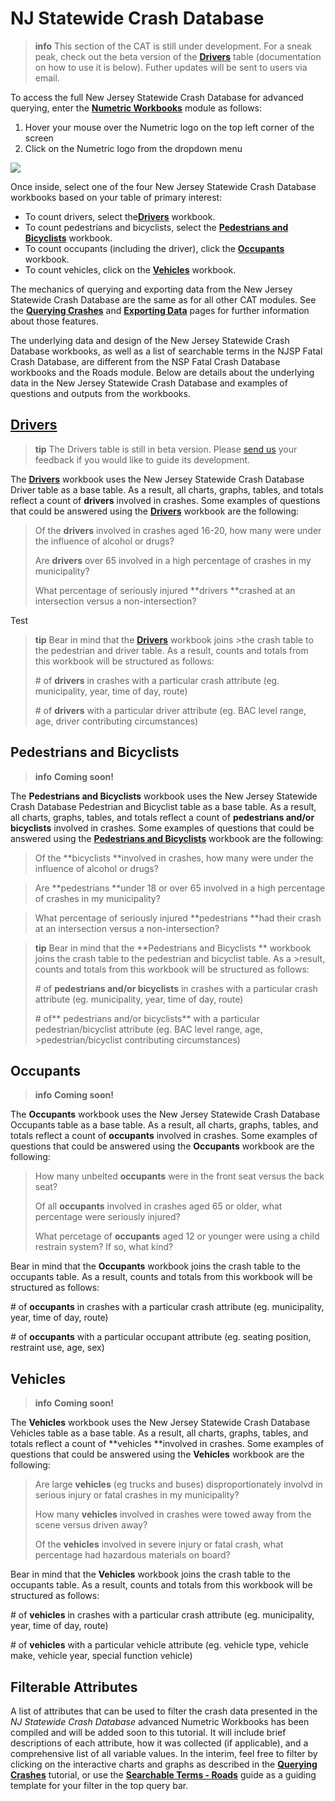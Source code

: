 # NJ Statewide Crash Database

>**info**
>This section of the CAT is still under development. For a sneak peak, check out the beta version of the [**Drivers**](https://cloud.numetric.com/workbooks#/report2/e282abec-0ae5-44f0-9db1-52649f5369b8) table \(documentation on how to use it is below\). Futher updates will be sent to users via email.

To access the full New Jersey Statewide Crash Database for advanced querying, enter the [**Numetric Workbooks**](https://cloud.numetric.com/workbooks#/) module as follows:

1. Hover your mouse over the Numetric logo on the top left corner of the screen
2. Click on the Numetric logo from the dropdown menu

![](/assets/workbooks.gif)

Once inside, select one of the four New Jersey Statewide Crash Database workbooks based on your table of primary interest:

* To count drivers, select the[**Drivers**](https://cloud.numetric.com/workbooks#/report2/0c8fa685-88d0-48d1-8355-36653e2bf64d) workbook.
* To count pedestrians and bicyclists, select the [**Pedestrians and Bicyclists**](https://cloud.numetric.com/workbooks#/report2/fd57b9e7-3b55-42bc-98b3-2a3547c9f55f) workbook.
* To count occupants \(including the driver\), click the [**Occupants**](https://cloud.numetric.com/workbooks#/report2/858d5c38-9959-4bc5-bdcd-905f342f85dd) workbook. 
* To count vehicles, click on the [**Vehicles**](https://cloud.numetric.com/workbooks#/report2/66b8b15e-f226-42ff-bcbc-550ab1b661db) workbook. 

The mechanics of querying and exporting data from the New Jersey Statewide Crash Database are the same as for all other CAT modules. See the [**Querying Crashes**](../chapter1/filtering-crashes.md) and [**Exporting Data**](../chapter1/exporting-data.md) pages for further information about those features.

The underlying data and design of the New Jersey Statewide Crash Database workbooks, as well as a list of searchable terms in the NJSP Fatal Crash Database, are different from the NSP Fatal Crash Database workbooks and the Roads module. Below are details about the underlying data in the New Jersey Statewide Crash Database and examples of questions and outputs from the workbooks.

## [Drivers](https://cloud.numetric.com/workbooks#/report2/e282abec-0ae5-44f0-9db1-52649f5369b8)

>**tip**
>The Drivers table is still in beta version. Please [send us](mailto:thomas.hillman@rutgers.edu) your feedback if you would like to guide its development.

The [**Drivers**](https://cloud.numetric.com/workbooks#/report2/e282abec-0ae5-44f0-9db1-52649f5369b8) workbook uses the New Jersey Statewide Crash Database Driver table as a base table. As a result, all charts, graphs, tables, and totals reflect a count of **drivers** involved in crashes. Some examples of questions that could be answered using the [**Drivers**](https://cloud.numetric.com/workbooks#/report2/e282abec-0ae5-44f0-9db1-52649f5369b8) workbook are the following:

> Of the **drivers** involved in crashes aged 16-20, how many were under the influence of alcohol or drugs?
>
> Are **drivers** over 65 involved in a high percentage of crashes in my municipality?
>
> What percentage of seriously injured **drivers **crashed at an intersection versus a non-intersection?

Test

>**tip**
>Bear in mind that the [**Drivers**](https://cloud.numetric.com/workbooks#/report2/e282abec-0ae5-44f0-9db1-52649f5369b8) workbook joins >the crash table to the pedestrian and driver table. As a result, counts and totals from this workbook will be structured as follows:
>
>\# of **drivers** in crashes with a particular crash attribute \(eg. municipality, year, time of day, route\)
>
>\# of **drivers** with a particular driver attribute \(eg. BAC level range, age, driver contributing circumstances\)

## Pedestrians and Bicyclists

>**info**
> **Coming soon!**

The **Pedestrians and Bicyclists** workbook uses the New Jersey Statewide Crash Database Pedestrian and Bicyclist table as a base table. As a result, all charts, graphs, tables, and totals reflect a count of **pedestrians and/or bicyclists** involved in crashes. Some examples of questions that could be answered using the [**Pedestrians and Bicyclists**](https://cloud.numetric.com/workbooks#/report2/fd57b9e7-3b55-42bc-98b3-2a3547c9f55f) workbook are the following:

> Of the **bicyclists **involved in crashes, how many were under the influence of alcohol or drugs?

> Are **pedestrians **under 18 or over 65 involved in a high percentage of crashes in my municipality?

> What percentage of seriously injured **pedestrians **had their crash at an intersection versus a non-intersection?

>**tip** 
>Bear in mind that the **Pedestrians and Bicyclists ** workbook joins the crash table to the pedestrian and bicyclist table. As a >result, counts and totals from this workbook will be structured as follows:
>
>\# of **pedestrians and/or bicyclists** in crashes with a particular crash attribute \(eg. municipality, year, time of day, route\)
>
>\# of** pedestrians and/or bicyclists** with a particular pedestrian/bicyclist attribute \(eg. BAC level range, age, >pedestrian/bicyclist contributing circumstances\)



## Occupants

>**info**
> **Coming soon!**

The **Occupants** workbook uses the New Jersey Statewide Crash Database Occupants table as a base table. As a result, all charts, graphs, tables, and totals reflect a count of **occupants** involved in crashes. Some examples of questions that could be answered using the **Occupants** workbook are the following:

> How many unbelted **occupants** were in the front seat versus the back seat?
>
> Of all **occupants** involved in crashes aged 65 or older, what percentage were seriously injured?
>
> What percetage of **occupants** aged 12 or younger were using a child restrain system? If so, what kind?

Bear in mind that the **Occupants** workbook joins the crash table to the occupants table. As a result, counts and totals from this workbook will be structured as follows:

\# of **occupants** in crashes with a particular crash attribute \(eg. municipality, year, time of day, route\)

\# of **occupants** with a particular occupant attribute \(eg. seating position, restraint use, age, sex\)

## Vehicles

>**info**
> **Coming soon!**

The **Vehicles** workbook uses the New Jersey Statewide Crash Database Vehicles table as a base table. As a result, all charts, graphs, tables, and totals reflect a count of **vehicles **involved in crashes. Some examples of questions that could be answered using the **Vehicles** workbook are the following:

> Are large **vehicles** \(eg trucks and buses\) disproportionately involvd in serious injury or fatal crashes in my municipality?
>
> How many **vehicles** involved in crashes were towed away from the scene versus driven away?
>
> Of the **vehicles** involved in severe injury or fatal crash, what percentage had hazardous materials on board?

Bear in mind that the **Vehicles** workbook joins the crash table to the occupants table. As a result, counts and totals from this workbook will be structured as follows:

\# of **vehicles** in crashes with a particular crash attribute \(eg. municipality, year, time of day, route\)

\# of **vehicles** with a particular vehicle attribute \(eg. vehicle type, vehicle make, vehicle year, special function vehicle\)

## Filterable Attributes

A list of attributes that can be used to filter the crash data presented in the _NJ Statewide Crash Database_ advanced Numetric Workbooks has been compiled and will be added soon to this tutorial. It will include brief descriptions of each attribute, how it was collected \(if applicable\), and a comprehensive list of all variable values. In the interim, feel free to filter by clicking on the interactive charts and graphs as described in the [**Querying Crashes**](../chapter1/filtering-crashes.md) tutorial, or use the [**Searchable Terms - Roads**](../chapter1/searchable-terms.md) guide as a guiding template for your filter in the top query bar.

